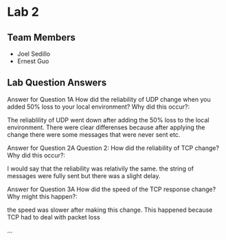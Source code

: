 # Lab 2

## Team Members
- Joel Sedillo
- Ernest Guo

## Lab Question Answers

Answer for Question 1A How did the reliability of UDP change when you added 50% loss to your local
environment? Why did this occur?: 

The reliablility of UDP went down after adding the 50% loss to the local environment. There were clear differenses because after applying the change there were some messages that were never sent etc.

Answer for Question 2A Question 2: How did the reliability of TCP change? Why did this occur?:

I would say that the reliability was relativily the same. the string of messages were fully sent but there was a slight delay. 

Answer for Question 3A How did the speed of the TCP response change? Why might this happen?:

the speed was slower after making this change. This happened because TCP had to deal with packet loss

...
